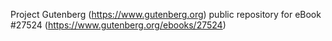 Project Gutenberg (https://www.gutenberg.org) public repository for eBook #27524 (https://www.gutenberg.org/ebooks/27524)

